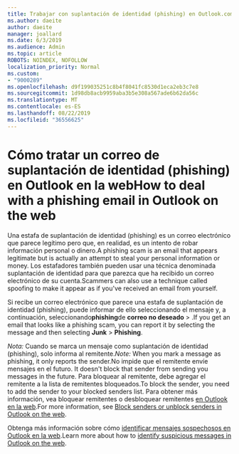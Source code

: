 ```yaml
---
title: Trabajar con suplantación de identidad (phishing) en Outlook.com
ms.author: daeite
author: daeite
manager: joallard
ms.date: 6/3/2019
ms.audience: Admin
ms.topic: article
ROBOTS: NOINDEX, NOFOLLOW
localization_priority: Normal
ms.custom:
- "9000289"
ms.openlocfilehash: d9f199035251c8b4f8041fc8530d1eca2eb3c7e8
ms.sourcegitcommit: 1d98db8acb9959aba3b5e308a567ade6b62da56c
ms.translationtype: MT
ms.contentlocale: es-ES
ms.lasthandoff: 08/22/2019
ms.locfileid: "36556625"
---
```

# <a name="how-to-deal-with-a-phishing-email-in-outlook-on-the-web"></a><span data-ttu-id="09090-102">Cómo tratar un correo de suplantación de identidad (phishing) en Outlook en la web</span><span class="sxs-lookup"><span data-stu-id="09090-102">How to deal with a phishing email in Outlook on the web</span></span>

<span data-ttu-id="09090-103">Una estafa de suplantación de identidad (phishing) es un correo electrónico que parece legítimo pero que, en realidad, es un intento de robar información personal o dinero.</span><span class="sxs-lookup"><span data-stu-id="09090-103">A phishing scam is an email that appears legitimate but is actually an attempt to steal your personal information or money.</span></span> <span data-ttu-id="09090-104">Los estafadores también pueden usar una técnica denominada suplantación de identidad para que parezca que ha recibido un correo electrónico de su cuenta.</span><span class="sxs-lookup"><span data-stu-id="09090-104">Scammers can also use a technique called spoofing to make it appear as if you've received an email from yourself.</span></span>

<span data-ttu-id="09090-105">Si recibe un correo electrónico que parece una estafa de suplantación de identidad (phishing), puede informar de ello seleccionando el mensaje y, a continuación, seleccionando**phishing**de **correo no deseado** > .</span><span class="sxs-lookup"><span data-stu-id="09090-105">If you get an email that looks like a phishing scam, you can report it by selecting the message and then selecting **Junk** > **Phishing**.</span></span>

<span data-ttu-id="09090-106">*Nota:* Cuando se marca un mensaje como suplantación de identidad (phishing), solo informa al remitente.</span><span class="sxs-lookup"><span data-stu-id="09090-106">*Note:* When you mark a message as phishing, it only reports the sender.</span></span><span data-ttu-id="09090-107">No impide que el remitente envíe mensajes en el futuro.</span><span class="sxs-lookup"><span data-stu-id="09090-107"> It doesn't block that sender from sending you messages in the future.</span></span> <span data-ttu-id="09090-108">Para bloquear al remitente, debe agregar el remitente a la lista de remitentes bloqueados.</span><span class="sxs-lookup"><span data-stu-id="09090-108">To block the sender, you need to add the sender to your blocked senders list.</span></span> <span data-ttu-id="09090-109">Para obtener más información, vea bloquear remitentes o desbloquear remitentes [en Outlook en la web](https://support.office.com/article/9bf812d4-6995-4d19-901a-76d6e26939b0).</span><span class="sxs-lookup"><span data-stu-id="09090-109">For more information, see [Block senders or unblock senders in Outlook on the web](https://support.office.com/article/9bf812d4-6995-4d19-901a-76d6e26939b0).</span></span>

<span data-ttu-id="09090-110">Obtenga más información sobre cómo [identificar mensajes sospechosos en Outlook en la web](https://support.office.com/article/3d44102b-6ce3-4f7c-a359-b623bec82206).</span><span class="sxs-lookup"><span data-stu-id="09090-110">Learn more about how to [identify suspicious messages in Outlook on the web](https://support.office.com/article/3d44102b-6ce3-4f7c-a359-b623bec82206).</span></span>